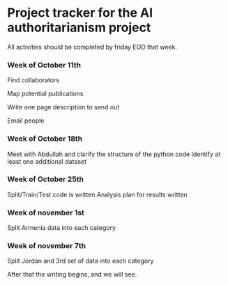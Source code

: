 # Project tracker for the AI authoritarianism project

All activities should be completed by friday EOD that week.

### Week of October 11th

Find collaborators

Map potential publications

Write one page description to send out

Email people 

### Week of October 18th

Meet with Abdullah and clarify the structure of the python code
Identify at least one additional dataset

### Week of October 25th

Split/Train/Test code is written
Analysis plan for results written

### Week of november 1st

Split Armenia data into each category

### Week of november 7th

Split Jordan and 3rd set of data into each category

After that the writing begins, and we will see.
